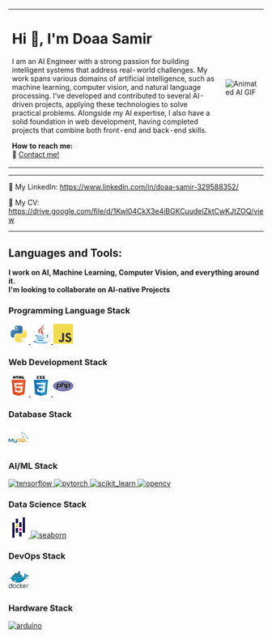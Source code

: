 <table align="center">
<tr>
<td>
<h1>Hi 👋, I'm Doaa Samir</h1>

<p>
  I am an AI Engineer with a strong passion for building intelligent systems that address real-world challenges. My work spans various domains of artificial intelligence, such as machine learning, computer vision, and natural language processing. I’ve developed and contributed to several AI-driven projects, applying these technologies to solve practical problems. Alongside my AI expertise, I also have a solid foundation in web development, having completed projects that combine both front-end and back-end skills.
</p>

<p>
  <strong>How to reach me:</strong><br>
  📧 <a href="mailto:doaa18900@gmail.com">Contact me!</a>
</p>
</td>
<td>
<img src="https://github.com/user-attachments/assets/0519f1ff-f846-4fab-8e62-f7aad9fa86fa" alt="Animated AI GIF" width="300" />
</td>
</tr>
</table>

---

<p align="left">
  🔗 My LinkedIn: <a href="https://www.linkedin.com/in/doaa-samir-70b4a0378/" target="_blank">https://www.linkedin.com/in/doaa-samir-329588352/</a>
</p>

<p align="left">
  📄 My CV: <a href="https://drive.google.com/file/d/1Fo8bJYjyKxGho1EAt7sLBmWKj1qNHkug/view?usp=sharing" target="_blank">https://drive.google.com/file/d/1Kwl04CkX3e4iBGKCuudelZktCwKJtZOQ/view</a>
</p>


---

## Languages and Tools:

**I work on AI, Machine Learning, Computer Vision, and everything around it.**  
**I'm looking to collaborate on AI-native Projects**

### Programming Language Stack
<p align="left">
  <a href="https://www.python.org" target="_blank" rel="noreferrer">
    <img src="https://raw.githubusercontent.com/devicons/devicon/master/icons/python/python-original.svg" alt="python" width="40" height="40"/>
  </a>
  <a href="https://www.java.com" target="_blank" rel="noreferrer">
    <img src="https://raw.githubusercontent.com/devicons/devicon/master/icons/java/java-original.svg" alt="java" width="40" height="40"/>
  </a>
  <a href="https://developer.mozilla.org/en-US/docs/Web/JavaScript" target="_blank" rel="noreferrer">
    <img src="https://raw.githubusercontent.com/devicons/devicon/master/icons/javascript/javascript-original.svg" alt="javascript" width="40" height="40"/>
  </a>
</p>

### Web Development Stack
<p align="left">
  <a href="https://www.w3.org/html/" target="_blank" rel="noreferrer">
    <img src="https://raw.githubusercontent.com/devicons/devicon/master/icons/html5/html5-original-wordmark.svg" alt="html5" width="40" height="40"/>
  </a>
  <a href="https://www.w3schools.com/css/" target="_blank" rel="noreferrer">
    <img src="https://raw.githubusercontent.com/devicons/devicon/master/icons/css3/css3-original-wordmark.svg" alt="css3" width="40" height="40"/>
  </a>
  <a href="https://www.php.net" target="_blank" rel="noreferrer">
    <img src="https://raw.githubusercontent.com/devicons/devicon/master/icons/php/php-original.svg" alt="php" width="40" height="40"/>
  </a>
</p>

### Database Stack
<p align="left">
  <a href="https://www.mysql.com/" target="_blank" rel="noreferrer">
    <img src="https://raw.githubusercontent.com/devicons/devicon/master/icons/mysql/mysql-original-wordmark.svg" alt="mysql" width="40" height="40"/>
  </a>
</p>

### AI/ML Stack
<p align="left">
  <a href="https://www.tensorflow.org" target="_blank" rel="noreferrer">
    <img src="https://www.vectorlogo.zone/logos/tensorflow/tensorflow-icon.svg" alt="tensorflow" width="40" height="40"/>
  </a>
  <a href="https://pytorch.org/" target="_blank" rel="noreferrer">
    <img src="https://www.vectorlogo.zone/logos/pytorch/pytorch-icon.svg" alt="pytorch" width="40" height="40"/>
  </a>
  <a href="https://scikit-learn.org/" target="_blank" rel="noreferrer">
    <img src="https://upload.wikimedia.org/wikipedia/commons/0/05/Scikit_learn_logo_small.svg" alt="scikit_learn" width="40" height="40"/>
  </a>
  <a href="https://opencv.org/" target="_blank" rel="noreferrer">
    <img src="https://www.vectorlogo.zone/logos/opencv/opencv-icon.svg" alt="opencv" width="40" height="40"/>
  </a>
</p>

### Data Science Stack
<p align="left">
  <a href="https://pandas.pydata.org/" target="_blank" rel="noreferrer">
    <img src="https://raw.githubusercontent.com/devicons/devicon/2ae2a900d2f041da66e950e4d48052658d850630/icons/pandas/pandas-original.svg" alt="pandas" width="40" height="40"/>
  </a>
  <a href="https://seaborn.pydata.org/" target="_blank" rel="noreferrer">
    <img src="https://seaborn.pydata.org/_images/logo-mark-lightbg.svg" alt="seaborn" width="40" height="40"/>
  </a>
</p>

### DevOps Stack
<p align="left">
  <a href="https://www.docker.com/" target="_blank" rel="noreferrer">
    <img src="https://raw.githubusercontent.com/devicons/devicon/master/icons/docker/docker-original-wordmark.svg" alt="docker" width="40" height="40"/>
  </a>
</p>

### Hardware Stack
<p align="left">
  <a href="https://www.arduino.cc/" target="_blank" rel="noreferrer">
    <img src="https://cdn.worldvectorlogo.com/logos/arduino-1.svg" alt="arduino" width="40" height="40"/>
  </a>
</p>
